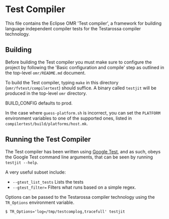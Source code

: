 Test Compiler
=============

This file contains the Eclipse OMR 'Test compiler', a framework for building
language independent compiler tests for the Testarossa compiler technology. 

Building
--------
Before building the Test compiler you must make sure to configure the project
by following the 'Basic configuration and compile' step as outlined in the 
top-level `omr/README.md` document.

To build the Test compiler, typing `make` in this directory
(`omr/fvtest/compilertest`) should suffice. A binary called 
`testjit` will be produced in the top-level `omr` directory.

BUILD_CONFIG defaults to prod. 

In the case where `guess-platform.sh` is incorrect, you can set the `PLATFORM`
environment variables to one of the supported ones, listed in
`compilertest/build/platforms/host.mk`. 


Running the Test Compiler
-------------------------

The Test compiler has been written using [Google Test][gtest], and as such, 
obeys the Google Test command line arguments, that can be seen by running 
`testjit --help`. 

A very useful subset include: 

* `--gtest_list_tests` Lists the tests
* `--gtest_filter=` Filters what runs based on a simple regex. 

Options can be passed to the Testarossa compiler technology using the
`TR_Options` environment variable.

    $ TR_Options='log=/tmp/testcomplog,tracefull' testjit



[gtest]: https://github.com/google/googletest/ 
